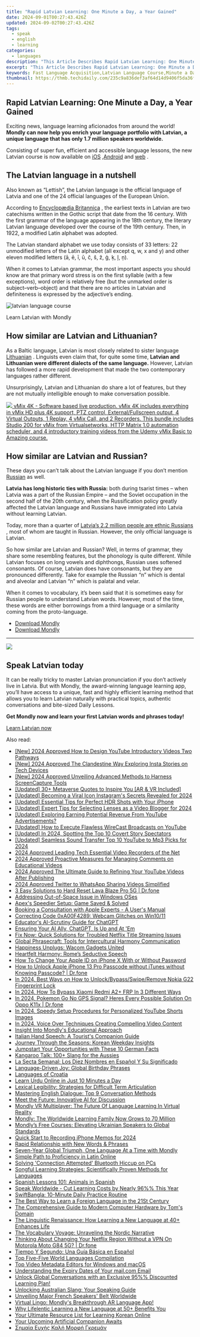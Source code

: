 ```yaml
---
title: "Rapid Latvian Learning: One Minute a Day, a Year Gained"
date: 2024-09-01T00:27:43.426Z
updated: 2024-09-02T00:27:43.426Z
tags:
  - speak
  - english
  - learning
categories:
  - languages
description: "This Article Describes Rapid Latvian Learning: One Minute a Day, a Year Gained"
excerpt: "This Article Describes Rapid Latvian Learning: One Minute a Day, a Year Gained"
keywords: Fast Language Acquisition,Latvian Language Course,Minute a Day Language Learning,Latvian for Beginners,Language Learning Hacks,Efficient Latvian Study Methods,Gain Fluency Quickly in Latvian
thumbnail: https://thmb.techidaily.com/235c9a836def3af64d14d9406f5da36fac525d1a6b5286ab03fa2d909747fb1b.jpg
---
```


## Rapid Latvian Learning: One Minute a Day, a Year Gained

 Exciting news, language learning aficionados from around the world!‌ **Mondly can now help you enrich your language portfolio with Latvian, a unique language that has only 1.7 million speakers worldwide.**

 Consisting of super fun, efficient and accessible language lessons, the new Latvian course is now available on [iOS](https://app.adjust.io/5ixfg4k?campaign=blog-post-id-4558&fallback=https%3A%2F%2Fapp.mondly.com?avangate%5Fsrc=blog-post-id-4558?mother%5Flang=en%5Fus?target%5Flang=lv&redirect%5Fandroid=https%3A%2F%2Fplay.google.com%2Fstore%2Fapps%2Fdetails%3Fid%3Dcom.atistudios.mondly.languages&redirect%5Fios=https%3A%2F%2Fitunes.apple.com%2Fapp%2Fid987873536&redirect%5Fmacos=https%3A%2F%2Fapp.mondly.com?avangate%5Fsrc=blog-post-id-4558?mother%5Flang=en%5Fus?target%5Flang=lv) ,[Android](https://app.adjust.io/5ixfg4k?campaign=blog-post-id-4558&fallback=https%3A%2F%2Fapp.mondly.com?avangate%5Fsrc=blog-post-id-4558?mother%5Flang=en%5Fus?target%5Flang=lv&redirect%5Fandroid=https%3A%2F%2Fplay.google.com%2Fstore%2Fapps%2Fdetails%3Fid%3Dcom.atistudios.mondly.languages&redirect%5Fios=https%3A%2F%2Fitunes.apple.com%2Fapp%2Fid987873536&redirect%5Fmacos=https%3A%2F%2Fapp.mondly.com?avangate%5Fsrc=blog-post-id-4558?mother%5Flang=en%5Fus?target%5Flang=lv) and [web](https://app.adjust.io/5ixfg4k?campaign=blog-post-id-4558&fallback=https%3A%2F%2Fapp.mondly.com?avangate%5Fsrc=blog-post-id-4558?mother%5Flang=en%5Fus?target%5Flang=lv&redirect%5Fandroid=https%3A%2F%2Fplay.google.com%2Fstore%2Fapps%2Fdetails%3Fid%3Dcom.atistudios.mondly.languages&redirect%5Fios=https%3A%2F%2Fitunes.apple.com%2Fapp%2Fid987873536&redirect%5Fmacos=https%3A%2F%2Fapp.mondly.com?avangate%5Fsrc=blog-post-id-4558?mother%5Flang=en%5Fus?target%5Flang=lv) .

## The Latvian language in a nutshell

 Also known as “Lettish”, the Latvian language is the official language of Latvia and one of the 24 official languages of the European Union.

 According to [Encyclopædia Britannica](https://www.britannica.com/topic/Latvian-language) , the earliest texts in Latvian are two catechisms written in the Gothic script that date from the 16 century. With the first grammar of the language appearing in the 18th century, the literary Latvian language developed over the course of the 19th century. Then, in 1922, a modified Latin alphabet was adopted.

 The Latvian standard alphabet we use today consists of 33 letters: 22 unmodified letters of the Latin alphabet (all except q, w, x and y) and other eleven modified letters (ā, ē, ī, ū, č, š, ž, ģ, ķ, ļ, ņ).

 When it comes to Latvian grammar, the most important aspects you should know are that primary word stress is on the first syllable (with a few exceptions), word order is relatively free (but the unmarked order is subject–verb–object) and that there are no articles in Latvian and definiteness is expressed by the adjective’s ending.

![latvian language course](https://edge.mondly.com/blog/wp-content/uploads/2020/03/latvian-language-course-277x600.jpg "Learn Latvian Online In Just 10 Minutes A Day 2")

 Learn Latvian with Mondly

## How similar are Latvian and Lithuanian?

 As a Baltic language, Latvian is most closely related to sister language [Lithuanian](https://shop.mondly.com/affiliate.php?ACCOUNT=ATISTUDI&AFFILIATE=108875&PATH=https://www.mondly.com?AFFILIATE=108875) . Linguists even claim that, for quite some time, **Latvian and Lithuanian were different dialects of the same language.** However, Latvian has followed a more rapid development that made the two contemporary languages rather different.

 Unsurprisingly, Latvian and Lithuanian do share a lot of features, but they are not mutually intelligible enough to make conversation possible.

<!-- affiliate ads begin -->
<a href="https://secure.2checkout.com/order/checkout.php?PRODS=30901369&QTY=1&AFFILIATE=108875&CART=1"> <img src="https://secure.avangate.com/images/merchant/ce9a6fb2becc2d235e62b125e9260102/products/1_copy_vMixCallScreenshot1-large.jpg" border="0"> vMix 4K - Software based live production. vMix 4K includes everything in vMix HD plus 4K support, PTZ control, External/Fullscreen output, 4 Virtual Outputs, 1 Replay, 4 vMix Call, and 2 Recorders. 
This bundle includes Studio 200 for vMix from Virtualsetworks, HTTP Matrix 1.0 automation scheduler, and 4 introductory training videos from the Udemy vMix Basic to Amazing course. </a>
<!-- affiliate ads end -->
## How similar are Latvian and Russian?

 These days you can’t talk about the Latvian language if you don’t mention [Russian](https://shop.mondly.com/affiliate.php?ACCOUNT=ATISTUDI&AFFILIATE=108875&PATH=https://www.mondly.com?AFFILIATE=108875) as well.

**Latvia has long historic ties with Russia:** both during tsarist times – when Latvia was a part of the Russian Empire – and the Soviet occupation in the second half of the 20th century, when the Russification policy greatly affected the Latvian language and Russians have immigrated into Latvia without learning Latvian.

 Today, more than a quarter of [Latvia’s 2.2 million people are ethnic Russians](https://www.bbc.com/news/world-europe-43626368) , most of whom are taught in Russian. However, the only official language is Latvian.

 So how similar are Latvian and Russian? Well, in terms of grammar, they share some resembling features, but the phonology is quite different. While Latvian focuses on long vowels and diphthongs, Russian uses softened consonants. Of course, Latvian does have consonants, but they are pronounced differently. Take for example the Russian “n” which is dental and alveolar and Latvian “n” which is palatal and velar.

 When it comes to vocabulary, it’s been said that it is sometimes easy for Russian people to understand Latvian words. However, most of the time, these words are either borrowings from a third language or a similarity coming from the proto-language.

* [Download Mondly](https://www.facebook.com/sharer/sharer.php?u=https%3A%2F%2Fwww.mondly.com%2Fblog%2Flearn-latvian-online%2F&t=Learn+Latvian+Online+in+Just+10+Minutes+a+Day "Share on Facebook")
* [Download Mondly](https://shop.mondly.com/affiliate.php?ACCOUNT=ATISTUDI&AFFILIATE=108875&PATH=https://www.mondly.com?AFFILIATE=108875)

---

<!-- affiliate ads begin -->
<a href="https://store.bitdefender.com/affiliate.php?ACCOUNT=BITLATIN&AFFILIATE=108875&PATH=http%3A%2F%2Fwww.bitdefender.com%2Fbusiness%3FAFFILIATE%3D108875%26RESOURCE%3D30%2525%2BOff%2Ball%2BGravityZone%2BProducts"><img src="https://www.bitdefender.com/content/dam/bitdefender/business/campaign/1200X628.png" border="0"></a>
<!-- affiliate ads end -->
## Speak Latvian today

 It can be really tricky to master Latvian pronunciation if you don’t actively live in Latvia. But with Mondly, the award-winning language learning app, you’ll have access to a unique, fast and highly efficient learning method that allows you to learn Latvian naturally with practical topics, authentic conversations and bite-sized Daily Lessons.

 **Get Mondly now and learn your first Latvian words and phrases today!**

[Learn Latvian now](https://adjt.mondly.com/5ixfg4k?campaign=blog-post-id-4558&fallback=https%3A%2F%2Fapp.mondly.com%3Futm%5Fmedium%3Dblog%5Fblog-post-id-4558%26utm%5Fsource%3Dblog-post-id-4558&redirect%5Fmacos=https%3A%2F%2Fapp.mondly.com%3Futm%5Fmedium%3Dblog%5Fblog-post-id-4558%26utm%5Fsource%3Dblog-post-id-4558&redirect%5Fandroid=https%3A%2F%2Fplay.google.com%2Fstore%2Fapps%2Fdetails%3Fid%3Dcom.atistudios.mondly.languages%3Futm%5Fmedium%3Dblog%5Fblog-post-id-4558%26utm%5Fsource%3Dblog-post-id-4558&redirect%5Fios=https%3A%2F%2Fapps.apple.com%2Fapp%2Fapple-store%2Fid987873536%3Fpt%3D78954800%26ct%3Dblog-post-id-4558%26mt%3D8 "Learn Latvian now")

<ins class="adsbygoogle"
     style="display:block"
     data-ad-format="autorelaxed"
     data-ad-client="ca-pub-7571918770474297"
     data-ad-slot="1223367746"></ins>



<ins class="adsbygoogle"
     style="display:block"
     data-ad-client="ca-pub-7571918770474297"
     data-ad-slot="8358498916"
     data-ad-format="auto"
     data-full-width-responsive="true"></ins>

<span class="atpl-alsoreadstyle">Also read:</span>
<div><ul>
<li><a href="https://youtube-sure.techidaily.com/024-approved-how-to-design-youtube-introductory-videos-two-pathways/"><u>[New] 2024 Approved  How to Design YouTube Introductory Videos  Two Pathways</u></a></li>
<li><a href="https://instagram-videos.techidaily.com/new-2024-approved-the-clandestine-way-exploring-insta-stories-on-tech-devices/"><u>[New] 2024 Approved  The Clandestine Way  Exploring Insta Stories on Tech Devices</u></a></li>
<li><a href="https://screen-mirroring-recording.techidaily.com/new-2024-approved-unveiling-advanced-methods-to-harness-screencapture-tools/"><u>[New] 2024 Approved  Unveiling Advanced Methods to Harness ScreenCapture Tools</u></a></li>
<li><a href="https://vp-tips.techidaily.com/updated-30plus-metaverse-quotes-to-inspire-you-ar-and-vr-included/"><u>[Updated] 30+ Metaverse Quotes to Inspire You [AR & VR Included]</u></a></li>
<li><a href="https://instagram-videos.techidaily.com/updated-becoming-a-viral-icon-instagrams-secrets-revealed-for-2024/"><u>[Updated] Becoming a Viral Icon  Instagram's Secrets Revealed for 2024</u></a></li>
<li><a href="https://article-helps.techidaily.com/updated-essential-tips-for-perfect-hdr-shots-with-your-iphone/"><u>[Updated] Essential Tips for Perfect HDR Shots with Your iPhone</u></a></li>
<li><a href="https://facebook-video-share.techidaily.com/updated-expert-tips-for-selecting-lenses-as-a-video-blogger-for-2024/"><u>[Updated] Expert Tips for Selecting Lenses as a Video Blogger for 2024</u></a></li>
<li><a href="https://facebook-record-videos.techidaily.com/updated-exploring-earning-potential-revenue-from-youtube-advertisements/"><u>[Updated] Exploring Earning Potential  Revenue From YouTube Advertisements?</u></a></li>
<li><a href="https://facebook-video-footage.techidaily.com/updated-how-to-execute-flawless-wirecast-broadcasts-on-youtube/"><u>[Updated] How to Execute Flawless WireCast Broadcasts on YouTube</u></a></li>
<li><a href="https://instagram-videos.techidaily.com/updated-in-2024-spotting-the-top-10-covert-story-spectators/"><u>[Updated] In 2024, Spotting the Top 10 Covert Story Spectators</u></a></li>
<li><a href="https://youtube-blog.techidaily.com/ed-seamless-sound-transfer-top-10-youtube-to-mp3-picks-for-2024/"><u>[Updated] Seamless Sound Transfer  Top 10 YouTube to Mp3 Picks for 2024</u></a></li>
<li><a href="https://screen-sharing-recording.techidaily.com/2024-approved-leading-tech-essential-video-recorders-of-the-net/"><u>2024 Approved  Leading Tech  Essential Video Recorders of the Net</u></a></li>
<li><a href="https://fox-helps.techidaily.com/2024-approved-proactive-measures-for-managing-comments-on-educational-videos/"><u>2024 Approved  Proactive Measures for Managing Comments on Educational Videos</u></a></li>
<li><a href="https://youtube-stream.techidaily.com/2024-approved-the-ultimate-guide-to-refining-your-youtube-videos-after-publishing/"><u>2024 Approved  The Ultimate Guide to Refining Your YouTube Videos After Publishing</u></a></li>
<li><a href="https://twitter-videos.techidaily.com/2024-approved-twitter-to-whatsapp-sharing-videos-simplified/"><u>2024 Approved  Twitter to WhatsApp  Sharing Videos Simplified</u></a></li>
<li><a href="https://phone-solutions.techidaily.com/3-easy-solutions-to-hard-reset-lava-blaze-pro-5g-drfone-by-drfone-reset-android-reset-android/"><u>3 Easy Solutions to Hard Reset Lava Blaze Pro 5G | Dr.fone</u></a></li>
<li><a href="https://win11.techidaily.com/addressing-out-of-space-issue-in-windows-oses/"><u>Addressing Out-of-Space Issue in Windows OSes</u></a></li>
<li><a href="https://graphic-issues.techidaily.com/apexs-speedier-setup-game-saved-and-solved/"><u>Apex's Speedier Setup: Game Saved & Solved</u></a></li>
<li><a href="https://tech-recovery.techidaily.com/booking-a-consultation-with-apple-experts-a-users-manual/"><u>Booking a Consultation with Apple Experts - A User's Manual</u></a></li>
<li><a href="https://win11.techidaily.com/correcting-code-0xa00f4289-webcam-glitches-on-win1011/"><u>Correcting Code 0xA00F4289: Webcam Glitches on Win10/11</u></a></li>
<li><a href="https://tech-haven.techidaily.com/educators-ai-scrutiny-guide-for-chatgpt/"><u>Educator's AI-Scrutiny Guide for ChatGPT</u></a></li>
<li><a href="https://tech-haven.techidaily.com/ensuring-your-ai-ally-chatgpt-is-up-and-at-em/"><u>Ensuring Your AI Ally, ChatGPT, Is Up and At 'Em</u></a></li>
<li><a href="https://tech-recovery.techidaily.com/fix-now-quick-solutions-for-troubled-netflix-title-streaming-issues/"><u>Fix Now: Quick Solutions for Troubled Netflix Title Streaming Issues</u></a></li>
<li><a href="https://mondly-stories.techidaily.com/global-phrasecraft-tools-for-intercultural-harmony-communication/"><u>Global Phrasecraft: Tools for Intercultural Harmony Communication</u></a></li>
<li><a href="https://driver-error.techidaily.com/happiness-unplugs-wacom-gadgets-united/"><u>Happiness Unplugs: Wacom Gadgets United</u></a></li>
<li><a href="https://mondly-stories.techidaily.com/heartfelt-harmony-romes-seductive-speech/"><u>Heartfelt Harmony: Rome’s Seductive Speech</u></a></li>
<li><a href="https://ios-unlock.techidaily.com/how-to-change-your-apple-id-on-iphone-x-with-or-without-password-by-drfone-ios/"><u>How To Change Your Apple ID on iPhone X With or Without Password</u></a></li>
<li><a href="https://iphone-unlock.techidaily.com/how-to-unlock-apple-iphone-13-pro-passcode-without-itunes-without-knowing-passcode-drfone-by-drfone-ios/"><u>How to Unlock Apple iPhone 13 Pro Passcode without iTunes without Knowing Passcode? | Dr.fone</u></a></li>
<li><a href="https://easy-unlock-android.techidaily.com/in-2024-best-ways-on-how-to-unlockbypassswiperemove-nokia-g22-fingerprint-lock-by-drfone-android/"><u>In 2024, Best Ways on How to Unlock/Bypass/Swipe/Remove Nokia G22 Fingerprint Lock</u></a></li>
<li><a href="https://bypass-frp.techidaily.com/in-2024-how-to-bypass-xiaomi-redmi-a2plus-frp-in-3-different-ways-by-drfone-android/"><u>In 2024, How To Bypass Xiaomi Redmi A2+ FRP In 3 Different Ways</u></a></li>
<li><a href="https://android-pokemon-go.techidaily.com/in-2024-pokemon-go-no-gps-signal-heres-every-possible-solution-on-oppo-k11x-drfone-by-drfone-virtual-android/"><u>In 2024, Pokemon Go No GPS Signal? Heres Every Possible Solution On Oppo K11x | Dr.fone</u></a></li>
<li><a href="https://youtube-stream.techidaily.com/in-2024-speedy-setup-procedures-for-personalized-youtube-shorts-images/"><u>In 2024, Speedy Setup Procedures for Personalized YouTube Shorts Images</u></a></li>
<li><a href="https://remote-screen-capture.techidaily.com/in-2024-voice-over-techniques-creating-compelling-video-content/"><u>In 2024, Voice Over Techniques  Creating Compelling Video Content</u></a></li>
<li><a href="https://mondly-stories.techidaily.com/insight-into-mondlys-educational-approach/"><u>Insight Into Mondly's Educational Approach</u></a></li>
<li><a href="https://mondly-stories.techidaily.com/italian-hand-speech-a-tourists-companion-guide/"><u>Italian Hand Speech: A Tourist's Companion Guide</u></a></li>
<li><a href="https://mondly-stories.techidaily.com/journey-through-the-seasons-korean-weekday-insights/"><u>Journey Through the Seasons: Korean Weekday Insights</u></a></li>
<li><a href="https://mondly-stories.techidaily.com/jumpstart-your-opportunities-with-these-10-german-facts/"><u>Jumpstart Your Opportunities with These 10 German Facts</u></a></li>
<li><a href="https://mondly-stories.techidaily.com/kangaroo-talk-100plus-slang-for-the-aussies/"><u>Kangaroo Talk: 100+ Slang for the Aussies</u></a></li>
<li><a href="https://mondly-stories.techidaily.com/la-secta-semanal-los-diez-nombres-en-espanol-y-su-significado/"><u>La Secta Semanal: Los Diez Nombres en Español Y Su Significado</u></a></li>
<li><a href="https://mondly-stories.techidaily.com/language-driven-joy-global-birthday-phrases/"><u>Language-Driven Joy: Global Birthday Phrases</u></a></li>
<li><a href="https://mondly-stories.techidaily.com/languages-of-croatia/"><u>Languages of Croatia</u></a></li>
<li><a href="https://mondly-stories.techidaily.com/learn-urdu-online-in-just-10-minutes-a-day/"><u>Learn Urdu Online in Just 10 Minutes a Day</u></a></li>
<li><a href="https://mondly-stories.techidaily.com/lexical-legibility-strategies-for-difficult-term-articulation/"><u>Lexical Legibility: Strategies for Difficult Term Articulation</u></a></li>
<li><a href="https://mondly-stories.techidaily.com/mastering-english-dialogue-top-9-conversation-methods/"><u>Mastering English Dialogue: Top 9 Conversation Methods</u></a></li>
<li><a href="https://mondly-stories.techidaily.com/meet-the-future-innovative-ai-for-discussion/"><u>Meet the Future: Innovative AI for Discussion</u></a></li>
<li><a href="https://mondly-stories.techidaily.com/mondly-vr-multiplayer-the-future-of-language-learning-in-virtual-reality/"><u>Mondly VR Multiplayer: The Future Of Language Learning In Virtual Reality</u></a></li>
<li><a href="https://mondly-stories.techidaily.com/mondly-the-worldwide-learning-family-now-grows-to-70-million/"><u>Mondly: The Worldwide Learning Family Now Grows to 70 Million</u></a></li>
<li><a href="https://mondly-stories.techidaily.com/mondlys-free-courses-elevating-ukrainian-speakers-to-global-standards/"><u>Mondly’s Free Courses: Elevating Ukrainian Speakers to Global Standards</u></a></li>
<li><a href="https://screen-capture.techidaily.com/quick-start-to-recording-iphone-memos-for-2024/"><u>Quick Start to Recording iPhone Memos for 2024</u></a></li>
<li><a href="https://mondly-stories.techidaily.com/rapid-relationship-with-new-words-and-phrases/"><u>Rapid Relationship with New Words & Phrases</u></a></li>
<li><a href="https://mondly-stories.techidaily.com/seven-year-global-triumph-one-language-at-a-time-with-mondly/"><u>Seven-Year Global Triumph, One Language At a Time with Mondly</u></a></li>
<li><a href="https://mondly-stories.techidaily.com/simple-path-to-proficiency-in-latin-online/"><u>Simple Path to Proficiency in Latin Online</u></a></li>
<li><a href="https://win11-tips.techidaily.com/solving-connection-attempted-bluetooth-hiccup-on-pcs/"><u>Solving 'Connection Attempted' Bluetooth Hiccup on PCs</u></a></li>
<li><a href="https://mondly-stories.techidaily.com/songful-learning-strategies-scientifically-proven-methods-for-languages/"><u>Songful Learning Strategies: Scientifically Proven Methods for Languages</u></a></li>
<li><a href="https://mondly-stories.techidaily.com/spanish-lessons-101-animals-in-spanish/"><u>Spanish Lessons 101: Animals in Spanish</u></a></li>
<li><a href="https://mondly-stories.techidaily.com/speak-worldwide-cut-learning-costs-by-nearly-96-this-year/"><u>Speak Worldwide - Cut Learning Costs by Nearly 96%% This Year</u></a></li>
<li><a href="https://mondly-stories.techidaily.com/swiftbangla-10-minute-daily-practice-routine/"><u>SwiftBangla: 10-Minute Daily Practice Routine</u></a></li>
<li><a href="https://mondly-stories.techidaily.com/the-best-way-to-learn-a-foreign-language-in-the-21st-century/"><u>The Best Way to Learn a Foreign Language in the 21St Century</u></a></li>
<li><a href="https://hardware-updates.techidaily.com/the-comprehensive-guide-to-modern-computer-hardware-by-toms-domain/"><u>The Comprehensive Guide to Modern Computer Hardware by Tom's Domain</u></a></li>
<li><a href="https://mondly-stories.techidaily.com/the-linguistic-renaissance-how-learning-a-new-language-at-40plus-enhances-life/"><u>The Linguistic Renaissance: How Learning a New Language at 40+ Enhances Life</u></a></li>
<li><a href="https://mondly-stories.techidaily.com/the-vocabulary-voyage-unraveling-the-nordic-narrative/"><u>The Vocabulary Voyage: Unraveling the Nordic Narrative</u></a></li>
<li><a href="https://fake-location.techidaily.com/thinking-about-changing-your-netflix-region-without-a-vpn-on-motorola-moto-g84-5g-drfone-by-drfone-virtual-android/"><u>Thinking About Changing Your Netflix Region Without a VPN On Motorola Moto G84 5G? | Dr.fone</u></a></li>
<li><a href="https://mondly-stories.techidaily.com/tiempo-y-segundo-una-guia-basica-en-espanol/"><u>Tiempo Y Segundo: Una Guía Básica en Español</u></a></li>
<li><a href="https://mondly-stories.techidaily.com/top-five-five-world-languages-compilation/"><u>Top Five-Five World Languages Compilation</u></a></li>
<li><a href="https://smart-video-creator.techidaily.com/top-video-metadata-editors-for-windows-and-macos/"><u>Top Video Metadata Editors for Windows and macOS</u></a></li>
<li><a href="https://technical-tips.techidaily.com/understanding-the-expiry-dates-of-your-mailcom-email/"><u>Understanding the Expiry Dates of Your mail.com Email</u></a></li>
<li><a href="https://mondly-stories.techidaily.com/unlock-global-conversations-with-an-exclusive-95-discounted-learning-plan/"><u>Unlock Global Conversations with an Exclusive 95%% Discounted Learning Plan!</u></a></li>
<li><a href="https://mondly-stories.techidaily.com/unlocking-australian-slang-your-speaking-guide/"><u>Unlocking Australian Slang: Your Speaking Guide</u></a></li>
<li><a href="https://mondly-stories.techidaily.com/unveiling-major-french-speakers-belt-worldwide/"><u>Unveiling Major French Speakers' Belt Worldwide</u></a></li>
<li><a href="https://mondly-stories.techidaily.com/virtual-lingo-mondlys-breakthrough-ar-language-app/"><u>Virtual Lingo: Mondly's Breakthrough AR Language App!</u></a></li>
<li><a href="https://mondly-stories.techidaily.com/why-lifelentic-learning-a-new-language-at-50plus-benefits-you/"><u>Why Lifelentic Learning a New Language at 50+ Benefits You</u></a></li>
<li><a href="https://mondly-stories.techidaily.com/your-ultimate-resource-list-for-learning-korean-online/"><u>Your Ultimate Resource List for Learning Korean Online</u></a></li>
<li><a href="https://mondly-stories.techidaily.com/your-upcoming-artificial-companion-awaits/"><u>Your Upcoming Artificial Companion Awaits</u></a></li>
<li><a href="https://mondly-stories.techidaily.com/shmaia-eyxhs-kalh-morfh-gkreman/"><u>Σημαία Ευχής Καλή Μορφή Γκρεμάν</u></a></li>
</ul></div>
